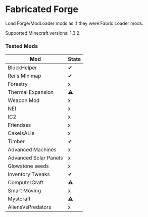 # Fabricated Forge

Load Forge/ModLoader mods as if they were Fabric Loader mods.

Supported Minecraft versions: 1.3.2.

### Tested Mods
| Mod                   | State |
|-----------------------|-------|
| BlockHelper           | ✔     |
| Rei's Minimap         | ✔     |
| Forestry              | x     |
| Thermal Expansion     | ⚠     |
| Weapon Mod            | x     |
| NEI                   | x     |
| IC2                   | x     |
| Friendsss             | x     |
| CakeIsALie            | x     |
| Timber                | ✔     |
| Advanced Machines     | x     |
| Advanced Solar Panels | x     |
| Glowstone seeds       | x     |
| Inventory Tweaks      | ✔     |
| ComputerCraft         | ⚠     |
| Smart Moving          | x     |
| Mystcraft             | ⚠     |
| AliensVsPredators     | x     |